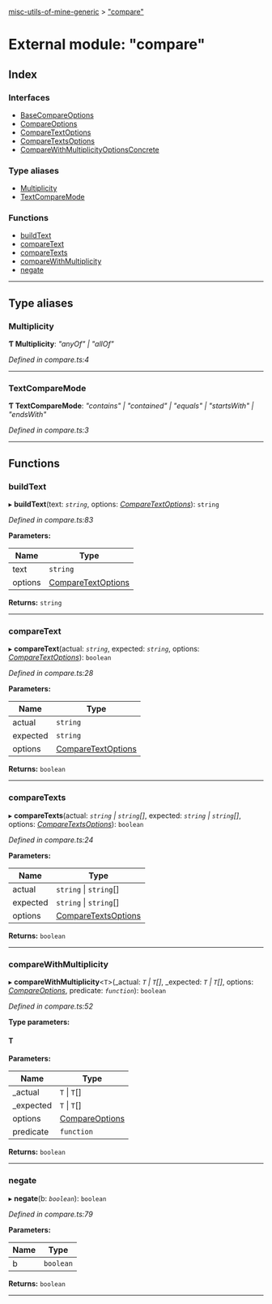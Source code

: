 [misc-utils-of-mine-generic](../README.md) > ["compare"](../modules/_compare_.md)

# External module: "compare"

## Index

### Interfaces

* [BaseCompareOptions](../interfaces/_compare_.basecompareoptions.md)
* [CompareOptions](../interfaces/_compare_.compareoptions.md)
* [CompareTextOptions](../interfaces/_compare_.comparetextoptions.md)
* [CompareTextsOptions](../interfaces/_compare_.comparetextsoptions.md)
* [CompareWithMultiplicityOptionsConcrete](../interfaces/_compare_.comparewithmultiplicityoptionsconcrete.md)

### Type aliases

* [Multiplicity](_compare_.md#multiplicity)
* [TextCompareMode](_compare_.md#textcomparemode)

### Functions

* [buildText](_compare_.md#buildtext)
* [compareText](_compare_.md#comparetext)
* [compareTexts](_compare_.md#comparetexts)
* [compareWithMultiplicity](_compare_.md#comparewithmultiplicity)
* [negate](_compare_.md#negate)

---

## Type aliases

<a id="multiplicity"></a>

###  Multiplicity

**Ƭ Multiplicity**: *"anyOf" \| "allOf"*

*Defined in compare.ts:4*

___
<a id="textcomparemode"></a>

###  TextCompareMode

**Ƭ TextCompareMode**: *"contains" \| "contained" \| "equals" \| "startsWith" \| "endsWith"*

*Defined in compare.ts:3*

___

## Functions

<a id="buildtext"></a>

###  buildText

▸ **buildText**(text: *`string`*, options: *[CompareTextOptions](../interfaces/_compare_.comparetextoptions.md)*): `string`

*Defined in compare.ts:83*

**Parameters:**

| Name | Type |
| ------ | ------ |
| text | `string` |
| options | [CompareTextOptions](../interfaces/_compare_.comparetextoptions.md) |

**Returns:** `string`

___
<a id="comparetext"></a>

###  compareText

▸ **compareText**(actual: *`string`*, expected: *`string`*, options: *[CompareTextOptions](../interfaces/_compare_.comparetextoptions.md)*): `boolean`

*Defined in compare.ts:28*

**Parameters:**

| Name | Type |
| ------ | ------ |
| actual | `string` |
| expected | `string` |
| options | [CompareTextOptions](../interfaces/_compare_.comparetextoptions.md) |

**Returns:** `boolean`

___
<a id="comparetexts"></a>

###  compareTexts

▸ **compareTexts**(actual: *`string` \| `string`[]*, expected: *`string` \| `string`[]*, options: *[CompareTextsOptions](../interfaces/_compare_.comparetextsoptions.md)*): `boolean`

*Defined in compare.ts:24*

**Parameters:**

| Name | Type |
| ------ | ------ |
| actual | `string` \| `string`[] |
| expected | `string` \| `string`[] |
| options | [CompareTextsOptions](../interfaces/_compare_.comparetextsoptions.md) |

**Returns:** `boolean`

___
<a id="comparewithmultiplicity"></a>

###  compareWithMultiplicity

▸ **compareWithMultiplicity**<`T`>(_actual: *`T` \| `T`[]*, _expected: *`T` \| `T`[]*, options: *[CompareOptions](../interfaces/_compare_.compareoptions.md)*, predicate: *`function`*): `boolean`

*Defined in compare.ts:52*

**Type parameters:**

#### T 
**Parameters:**

| Name | Type |
| ------ | ------ |
| _actual | `T` \| `T`[] |
| _expected | `T` \| `T`[] |
| options | [CompareOptions](../interfaces/_compare_.compareoptions.md) |
| predicate | `function` |

**Returns:** `boolean`

___
<a id="negate"></a>

###  negate

▸ **negate**(b: *`boolean`*): `boolean`

*Defined in compare.ts:79*

**Parameters:**

| Name | Type |
| ------ | ------ |
| b | `boolean` |

**Returns:** `boolean`

___

